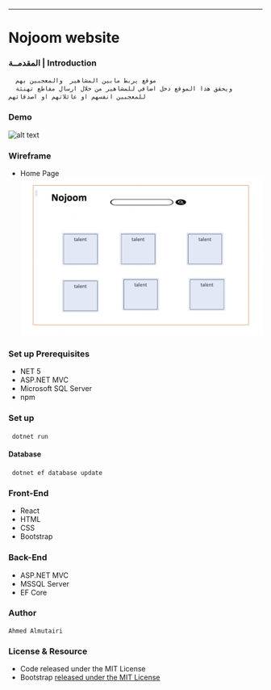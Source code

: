 
  ----
  # Nojoom website

### المقدمــة | Introduction 

      موقع يربط مابين المشاهير  والمعجبين بهم  
      ويحقق هذا الموقع دخل اضافي للمشاهير من خلال ارسال مقاطع تهنئة للمعجبين انفسهم او عائلاتهم او اصدقائهم

  ### Demo  
   ![alt text](Demo.gif)
  ### Wireframe  
  - Home Page
   ![alt text](HomePage.png)
  
   
  ### Set up Prerequisites
  - NET 5 
  - ASP.NET MVC
  - Microsoft SQL Server 
  - npm 
  ### Set up  
  ``` dotnet run```
   #### Database
   ``` dotnet ef database update```
  ### Front-End  
   - React
   - HTML
   - CSS
   - Bootstrap 
  ### Back-End 
   - ASP.NET MVC
   - MSSQL Server
   - EF Core
  ### Author
    Ahmed Almutairi
  ### License & Resource
   - Code released under the MIT License
   - Bootstrap [released under the MIT License](https://github.com/twbs/bootstrap/blob/main/LICENSE)
